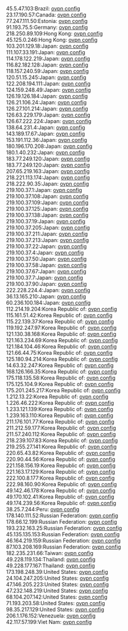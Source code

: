 45.5.47.103:Brazil: [ovpn config](vpn/45_5_47_103.ovpn)  
23.17.190.57:Canada: [ovpn config](vpn/23_17_190_57.ovpn)  
77.247.111.50:Estonia: [ovpn config](vpn/77_247_111_50.ovpn)  
91.193.75.5:Germany: [ovpn config](vpn/91_193_75_5.ovpn)  
218.250.89.109:Hong Kong: [ovpn config](vpn/218_250_89_109.ovpn)  
45.125.0.246:Hong Kong: [ovpn config](vpn/45_125_0_246.ovpn)  
103.201.129.18:Japan: [ovpn config](vpn/103_201_129_18.ovpn)  
111.107.33.191:Japan: [ovpn config](vpn/111_107_33_191.ovpn)  
114.178.122.219:Japan: [ovpn config](vpn/114_178_122_219.ovpn)  
116.82.182.128:Japan: [ovpn config](vpn/116_82_182_128.ovpn)  
118.157.240.59:Japan: [ovpn config](vpn/118_157_240_59.ovpn)  
120.51.15.245:Japan: [ovpn config](vpn/120_51_15_245.ovpn)  
122.208.194.111:Japan: [ovpn config](vpn/122_208_194_111.ovpn)  
124.159.248.49:Japan: [ovpn config](vpn/124_159_248_49.ovpn)  
126.19.126.184:Japan: [ovpn config](vpn/126_19_126_184.ovpn)  
126.21.106.24:Japan: [ovpn config](vpn/126_21_106_24.ovpn)  
126.27.101.214:Japan: [ovpn config](vpn/126_27_101_214.ovpn)  
126.63.229.179:Japan: [ovpn config](vpn/126_63_229_179.ovpn)  
126.67.222.224:Japan: [ovpn config](vpn/126_67_222_224.ovpn)  
138.64.231.4:Japan: [ovpn config](vpn/138_64_231_4.ovpn)  
143.189.17.67:Japan: [ovpn config](vpn/143_189_17_67.ovpn)  
153.191.112.36:Japan: [ovpn config](vpn/153_191_112_36.ovpn)  
180.196.170.208:Japan: [ovpn config](vpn/180_196_170_208.ovpn)  
180.1.40.232:Japan: [ovpn config](vpn/180_1_40_232.ovpn)  
183.77.249.120:Japan: [ovpn config](vpn/183_77_249_120.ovpn)  
183.77.249.120:Japan: [ovpn config](vpn/183_77_249_120.ovpn)  
207.65.219.163:Japan: [ovpn config](vpn/207_65_219_163.ovpn)  
218.221.113.174:Japan: [ovpn config](vpn/218_221_113_174.ovpn)  
218.222.90.35:Japan: [ovpn config](vpn/218_222_90_35.ovpn)  
219.100.37.1:Japan: [ovpn config](vpn/219_100_37_1.ovpn)  
219.100.37.108:Japan: [ovpn config](vpn/219_100_37_108.ovpn)  
219.100.37.109:Japan: [ovpn config](vpn/219_100_37_109.ovpn)  
219.100.37.125:Japan: [ovpn config](vpn/219_100_37_125.ovpn)  
219.100.37.138:Japan: [ovpn config](vpn/219_100_37_138.ovpn)  
219.100.37.19:Japan: [ovpn config](vpn/219_100_37_19.ovpn)  
219.100.37.205:Japan: [ovpn config](vpn/219_100_37_205.ovpn)  
219.100.37.211:Japan: [ovpn config](vpn/219_100_37_211.ovpn)  
219.100.37.213:Japan: [ovpn config](vpn/219_100_37_213.ovpn)  
219.100.37.22:Japan: [ovpn config](vpn/219_100_37_22.ovpn)  
219.100.37.4:Japan: [ovpn config](vpn/219_100_37_4.ovpn)  
219.100.37.50:Japan: [ovpn config](vpn/219_100_37_50.ovpn)  
219.100.37.58:Japan: [ovpn config](vpn/219_100_37_58.ovpn)  
219.100.37.67:Japan: [ovpn config](vpn/219_100_37_67.ovpn)  
219.100.37.7:Japan: [ovpn config](vpn/219_100_37_7.ovpn)  
219.100.37.90:Japan: [ovpn config](vpn/219_100_37_90.ovpn)  
222.228.224.4:Japan: [ovpn config](vpn/222_228_224_4.ovpn)  
36.13.165.210:Japan: [ovpn config](vpn/36_13_165_210.ovpn)  
60.236.100.184:Japan: [ovpn config](vpn/60_236_100_184.ovpn)  
112.214.19.204:Korea Republic of: [ovpn config](vpn/112_214_19_204.ovpn)  
115.161.51.42:Korea Republic of: [ovpn config](vpn/115_161_51_42.ovpn)  
115.22.139.37:Korea Republic of: [ovpn config](vpn/115_22_139_37.ovpn)  
119.192.247.97:Korea Republic of: [ovpn config](vpn/119_192_247_97.ovpn)  
121.130.38.168:Korea Republic of: [ovpn config](vpn/121_130_38_168.ovpn)  
121.163.234.69:Korea Republic of: [ovpn config](vpn/121_163_234_69.ovpn)  
121.184.104.46:Korea Republic of: [ovpn config](vpn/121_184_104_46.ovpn)  
121.66.44.75:Korea Republic of: [ovpn config](vpn/121_66_44_75.ovpn)  
125.180.94.214:Korea Republic of: [ovpn config](vpn/125_180_94_214.ovpn)  
14.63.32.247:Korea Republic of: [ovpn config](vpn/14_63_32_247.ovpn)  
168.126.166.35:Korea Republic of: [ovpn config](vpn/168_126_166_35.ovpn)  
175.118.135.58:Korea Republic of: [ovpn config](vpn/175_118_135_58.ovpn)  
175.125.104.9:Korea Republic of: [ovpn config](vpn/175_125_104_9.ovpn)  
175.201.245.217:Korea Republic of: [ovpn config](vpn/175_201_245_217.ovpn)  
1.212.13.22:Korea Republic of: [ovpn config](vpn/1_212_13_22.ovpn)  
1.226.46.222:Korea Republic of: [ovpn config](vpn/1_226_46_222.ovpn)  
1.233.121.139:Korea Republic of: [ovpn config](vpn/1_233_121_139.ovpn)  
1.239.163.110:Korea Republic of: [ovpn config](vpn/1_239_163_110.ovpn)  
211.176.101.77:Korea Republic of: [ovpn config](vpn/211_176_101_77.ovpn)  
211.212.59.177:Korea Republic of: [ovpn config](vpn/211_212_59_177.ovpn)  
211.57.240.112:Korea Republic of: [ovpn config](vpn/211_57_240_112.ovpn)  
218.239.107.83:Korea Republic of: [ovpn config](vpn/218_239_107_83.ovpn)  
219.255.27.141:Korea Republic of: [ovpn config](vpn/219_255_27_141.ovpn)  
220.65.43.82:Korea Republic of: [ovpn config](vpn/220_65_43_82.ovpn)  
220.90.44.56:Korea Republic of: [ovpn config](vpn/220_90_44_56.ovpn)  
221.158.156.19:Korea Republic of: [ovpn config](vpn/221_158_156_19.ovpn)  
221.163.17.129:Korea Republic of: [ovpn config](vpn/221_163_17_129.ovpn)  
222.100.8.177:Korea Republic of: [ovpn config](vpn/222_100_8_177.ovpn)  
222.98.160.90:Korea Republic of: [ovpn config](vpn/222_98_160_90.ovpn)  
49.142.46.178:Korea Republic of: [ovpn config](vpn/49_142_46_178.ovpn)  
49.170.102.41:Korea Republic of: [ovpn config](vpn/49_170_102_41.ovpn)  
49.174.239.56:Korea Republic of: [ovpn config](vpn/49_174_239_56.ovpn)  
38.25.7.244:Peru: [ovpn config](vpn/38_25_7_244.ovpn)  
178.140.111.52:Russian Federation: [ovpn config](vpn/178_140_111_52.ovpn)  
178.66.12.199:Russian Federation: [ovpn config](vpn/178_66_12_199.ovpn)  
193.232.163.25:Russian Federation: [ovpn config](vpn/193_232_163_25.ovpn)  
45.135.135.153:Russian Federation: [ovpn config](vpn/45_135_135_153.ovpn)  
46.164.219.159:Russian Federation: [ovpn config](vpn/46_164_219_159.ovpn)  
87.103.208.169:Russian Federation: [ovpn config](vpn/87_103_208_169.ovpn)  
182.235.231.66:Taiwan: [ovpn config](vpn/182_235_231_66.ovpn)  
49.228.119.134:Thailand: [ovpn config](vpn/49_228_119_134.ovpn)  
49.228.177.167:Thailand: [ovpn config](vpn/49_228_177_167.ovpn)  
173.198.248.39:United States: [ovpn config](vpn/173_198_248_39.ovpn)  
24.104.247.205:United States: [ovpn config](vpn/24_104_247_205.ovpn)  
47.146.205.223:United States: [ovpn config](vpn/47_146_205_223.ovpn)  
47.232.148.219:United States: [ovpn config](vpn/47_232_148_219.ovpn)  
68.104.207.142:United States: [ovpn config](vpn/68_104_207_142.ovpn)  
71.193.203.58:United States: [ovpn config](vpn/71_193_203_58.ovpn)  
98.35.217.129:United States: [ovpn config](vpn/98_35_217_129.ovpn)  
206.1.176.152:Venezuela: [ovpn config](vpn/206_1_176_152.ovpn)  
42.117.57.199:Viet Nam: [ovpn config](vpn/42_117_57_199.ovpn)  
